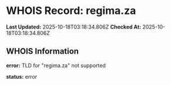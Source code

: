 # WHOIS Record: regima.za

**Last Updated:** 2025-10-18T03:18:34.806Z
**Checked At:** 2025-10-18T03:18:34.806Z

## WHOIS Information

**error:** TLD for "regima.za" not supported

**status:** error


